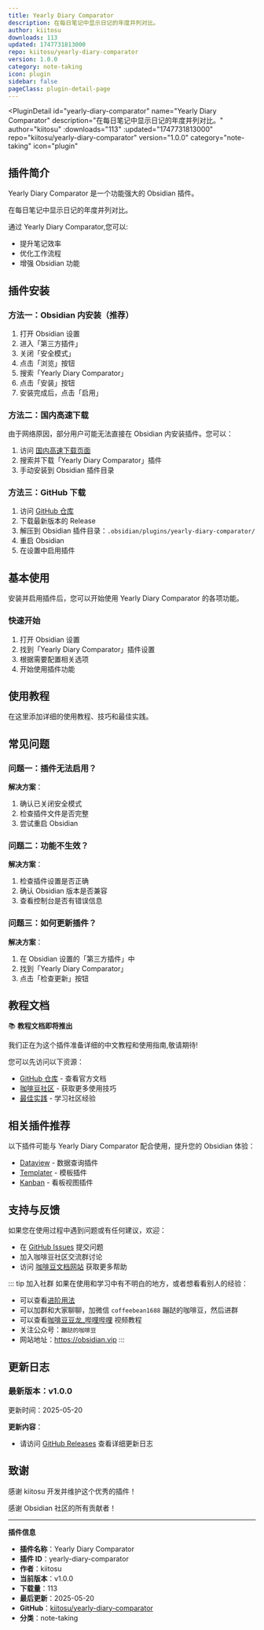 ```yaml
---
title: Yearly Diary Comparator
description: 在每日笔记中显示日记的年度并列对比。
author: kiitosu
downloads: 113
updated: 1747731813000
repo: kiitosu/yearly-diary-comparator
version: 1.0.0
category: note-taking
icon: plugin
sidebar: false
pageClass: plugin-detail-page
---
```


<PluginDetail
  id="yearly-diary-comparator"
  name="Yearly Diary Comparator"
  description="在每日笔记中显示日记的年度并列对比。"
  author="kiitosu"
  :downloads="113"
  :updated="1747731813000"
  repo="kiitosu/yearly-diary-comparator"
  version="1.0.0"
  category="note-taking"
  icon="plugin"
>

<!-- AUTO_GENERATED_START -->
## 插件简介

Yearly Diary Comparator 是一个功能强大的 Obsidian 插件。

在每日笔记中显示日记的年度并列对比。

通过 Yearly Diary Comparator,您可以:

- 提升笔记效率
- 优化工作流程
- 增强 Obsidian 功能

<!-- AUTO_GENERATED_END -->

<!-- AUTO_GENERATED_START -->
## 插件安装

### 方法一：Obsidian 内安装（推荐）

1. 打开 Obsidian 设置
2. 进入「第三方插件」
3. 关闭「安全模式」
4. 点击「浏览」按钮
5. 搜索「Yearly Diary Comparator」
6. 点击「安装」按钮
7. 安装完成后，点击「启用」

### 方法二：国内高速下载

由于网络原因，部分用户可能无法直接在 Obsidian 内安装插件。您可以：

1. 访问 [国内高速下载页面](/zh/documentation/obsidian-plugins-download.html)
2. 搜索并下载「Yearly Diary Comparator」插件
3. 手动安装到 Obsidian 插件目录

### 方法三：GitHub 下载

1. 访问 [GitHub 仓库](https://github.com/kiitosu/yearly-diary-comparator)
2. 下载最新版本的 Release
3. 解压到 Obsidian 插件目录：`.obsidian/plugins/yearly-diary-comparator/`
4. 重启 Obsidian
5. 在设置中启用插件

## 基本使用

安装并启用插件后，您可以开始使用 Yearly Diary Comparator 的各项功能。

### 快速开始

1. 打开 Obsidian 设置
2. 找到「Yearly Diary Comparator」插件设置
3. 根据需要配置相关选项
4. 开始使用插件功能

<!-- AUTO_GENERATED_END -->

<!-- CUSTOM_CONTENT_START:tutorial -->
## 使用教程

在这里添加详细的使用教程、技巧和最佳实践。

<!-- CUSTOM_CONTENT_END:tutorial -->

<!-- SHARED_CONTENT_START -->
## 常见问题

### 问题一：插件无法启用？

**解决方案**：
1. 确认已关闭安全模式
2. 检查插件文件是否完整
3. 尝试重启 Obsidian

### 问题二：功能不生效？

**解决方案**：
1. 检查插件设置是否正确
2. 确认 Obsidian 版本是否兼容
3. 查看控制台是否有错误信息

### 问题三：如何更新插件？

**解决方案**：
1. 在 Obsidian 设置的「第三方插件」中
2. 找到「Yearly Diary Comparator」
3. 点击「检查更新」按钮

## 教程文档

📚 **教程文档即将推出**

我们正在为这个插件准备详细的中文教程和使用指南,敬请期待!

您可以先访问以下资源：
- [GitHub 仓库](https://github.com/kiitosu/yearly-diary-comparator) - 查看官方文档
- [咖啡豆社区](/zh/bases/) - 获取更多使用技巧
- [最佳实践](/zh/best-practices/) - 学习社区经验

## 相关插件推荐

以下插件可能与 Yearly Diary Comparator 配合使用，提升您的 Obsidian 体验：

- [Dataview](/zh/plugins/dataview.html) - 数据查询插件
- [Templater](/zh/plugins/templater-obsidian.html) - 模板插件
- [Kanban](/zh/plugins/obsidian-kanban.html) - 看板视图插件

## 支持与反馈

如果您在使用过程中遇到问题或有任何建议，欢迎：

- 在 [GitHub Issues](https://github.com/kiitosu/yearly-diary-comparator/issues) 提交问题
- 加入咖啡豆社区交流群讨论
- 访问 [咖啡豆文档网站](https://obsidian.vip) 获取更多帮助

::: tip 加入社群
如果在使用和学习中有不明白的地方，或者想看看别人的经验：
- 可以查看[进阶用法](/zh/advanced)
- 可以加群和大家聊聊，加微信 `coffeebean1688` 蹦跶的咖啡豆，然后进群
- 可以查看[咖啡豆豆龙_哔哩哔哩](https://space.bilibili.com/618777356) 视频教程
- 关注公众号：`蹦跶的咖啡豆`
- 网站地址：https://obsidian.vip
:::
<!-- SHARED_CONTENT_END -->

<!-- AUTO_GENERATED_START -->
## 更新日志

### 最新版本：v1.0.0

更新时间：2025-05-20

**更新内容**：
- 请访问 [GitHub Releases](https://github.com/kiitosu/yearly-diary-comparator/releases) 查看详细更新日志

## 致谢

感谢 kiitosu 开发并维护这个优秀的插件！

感谢 Obsidian 社区的所有贡献者！

---

**插件信息**
- **插件名称**：Yearly Diary Comparator
- **插件 ID**：yearly-diary-comparator
- **作者**：kiitosu
- **当前版本**：v1.0.0
- **下载量**：113
- **最后更新**：2025-05-20
- **GitHub**：[kiitosu/yearly-diary-comparator](https://github.com/kiitosu/yearly-diary-comparator)
- **分类**：note-taking
<!-- AUTO_GENERATED_END -->

</PluginDetail>


